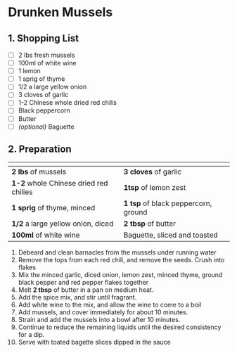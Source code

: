 # Drunken Mussels

## 1. Shopping List
- [ ] 2 lbs fresh mussels
- [ ] 100ml of white wine
- [ ] 1 lemon
- [ ] 1 sprig of thyme
- [ ] 1/2 a large yellow onion
- [ ] 3 cloves of garlic
- [ ] 1-2 Chinese whole dried red chilis
- [ ] Black peppercorn
- [ ] Butter
- [ ] *(optional)* Baguette

## 2. Preparation
|<!-- -->|<!-- -->|
|---|---|
| **2 lbs** of mussels | **3 cloves** of garlic|
| **1-2** whole Chinese dried red chilies | **1tsp** of lemon zest |
| **1 sprig** of thyme, minced | **1 tsp** of black peppercorn, ground |
| **1/2** a large yellow onion, diced | **2 tbsp** of butter |
| **100ml** of white wine | Baguette, sliced and toasted |

1. Debeard and clean barnacles from the mussels under running water
2. Remove the tops from each red chili, and remove the seeds. Crush into flakes
3. Mix the minced garlic, diced onion, lemon zest, minced thyme, ground black pepper and red pepper flakes together
4. Melt **2 tbsp** of butter in a pan on medium heat.
5. Add the spice mix, and stir until fragrant. 
6. Add white wine to the mix, and allow the wine to come to a boil
7. Add mussels, and cover immediately for about 10 minutes.
8. Strain and add the mussels into a bowl after 10 minutes.
9. Continue to reduce the remaining liquids until the desired consistency for a dip.
10. Serve with toated bagette slices dipped in the sauce